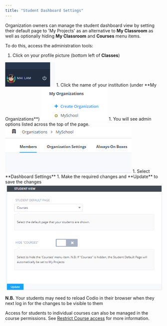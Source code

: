 ```yaml
---
title: "Student Dashboard Settings"
---
```



Organization owners can manage the student dashboard view by setting their default page to 'My Projects' as an alternative to **My Classroom** as well as optionally hiding **My Classroom** and **Courses** menu items.

To do this, access the administration tools:

1. Click on your profile picture (bottom left of **Classes**)
<img alt="authtoken" src="/img/class_administration/profilepic.png" class="simple"/>
1. Click the name of your institution (under **My Organizations**)
<img alt="authtoken" src="/img/class_administration/addteachers/myschoolorg.png" class="simple"/>
1. You will see admin options listed across the top of the page.
<img alt="authtoken" src="/img/manage_organization/memberstab.png" class="simple"/>
1. Select **Dashboard Settings**
1. Make the required changes and **Update** to save the changes
<img alt="authtoken" src="/img/manage_organization/dash.png" class="simple"/>

**N.B.** Your students may need to reload Codio in their browser when they next log in for the changes to be visible to them

Access for students to individual courses can also be managed in the course permissions. See [Restrict Course access](/courses/manage/restrict-access) for more information.
